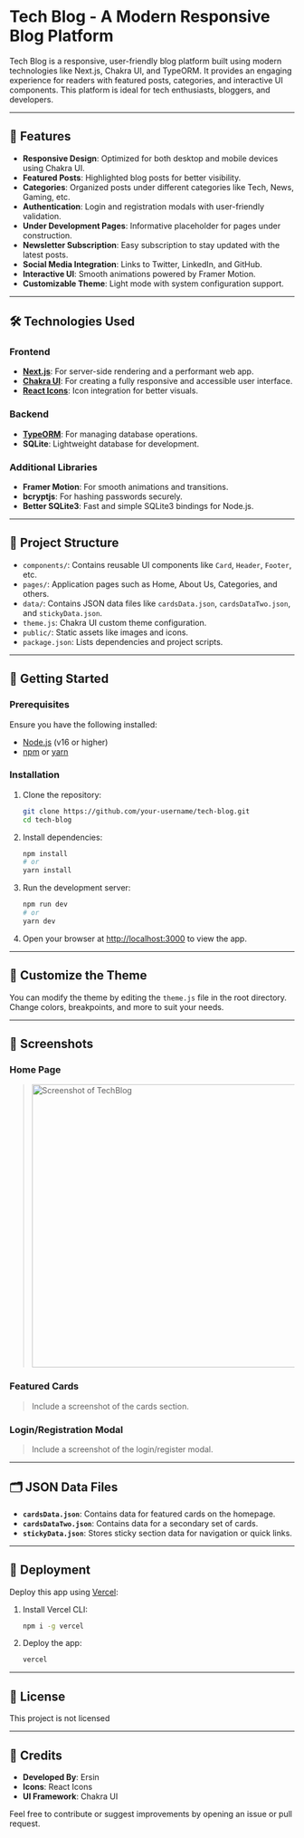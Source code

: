 # Tech Blog - A Modern Responsive Blog Platform

Tech Blog is a responsive, user-friendly blog platform built using modern technologies like Next.js, Chakra UI, and TypeORM. It provides an engaging experience for readers with featured posts, categories, and interactive UI components. This platform is ideal for tech enthusiasts, bloggers, and developers.

---

## 🌟 Features

- **Responsive Design**: Optimized for both desktop and mobile devices using Chakra UI.
- **Featured Posts**: Highlighted blog posts for better visibility.
- **Categories**: Organized posts under different categories like Tech, News, Gaming, etc.
- **Authentication**: Login and registration modals with user-friendly validation.
- **Under Development Pages**: Informative placeholder for pages under construction.
- **Newsletter Subscription**: Easy subscription to stay updated with the latest posts.
- **Social Media Integration**: Links to Twitter, LinkedIn, and GitHub.
- **Interactive UI**: Smooth animations powered by Framer Motion.
- **Customizable Theme**: Light mode with system configuration support.

---

## 🛠️ Technologies Used

### Frontend

- **[Next.js](https://nextjs.org/)**: For server-side rendering and a performant web app.
- **[Chakra UI](https://chakra-ui.com/)**: For creating a fully responsive and accessible user interface.
- **[React Icons](https://react-icons.github.io/react-icons/)**: Icon integration for better visuals.

### Backend

- **[TypeORM](https://typeorm.io/)**: For managing database operations.
- **SQLite**: Lightweight database for development.

### Additional Libraries

- **Framer Motion**: For smooth animations and transitions.
- **bcryptjs**: For hashing passwords securely.
- **Better SQLite3**: Fast and simple SQLite3 bindings for Node.js.

---

## 📂 Project Structure

- `components/`: Contains reusable UI components like `Card`, `Header`, `Footer`, etc.
- `pages/`: Application pages such as Home, About Us, Categories, and others.
- `data/`: Contains JSON data files like `cardsData.json`, `cardsDataTwo.json`, and `stickyData.json`.
- `theme.js`: Chakra UI custom theme configuration.
- `public/`: Static assets like images and icons.
- `package.json`: Lists dependencies and project scripts.

---

## 🚀 Getting Started

### Prerequisites

Ensure you have the following installed:

- [Node.js](https://nodejs.org/) (v16 or higher)
- [npm](https://www.npmjs.com/) or [yarn](https://yarnpkg.com/)

### Installation

1. Clone the repository:

   ```bash
   git clone https://github.com/your-username/tech-blog.git
   cd tech-blog
   ```

2. Install dependencies:

   ```bash
   npm install
   # or
   yarn install
   ```

3. Run the development server:

   ```bash
   npm run dev
   # or
   yarn dev
   ```

4. Open your browser at [http://localhost:3000](http://localhost:3000) to view the app.

---

## 🎨 Customize the Theme

You can modify the theme by editing the `theme.js` file in the root directory. Change colors, breakpoints, and more to suit your needs.

---

## 📸 Screenshots

### Home Page

> <img src="./public/techblog_ss.avif" alt="Screenshot of TechBlog" width="500"/>

### Featured Cards

> Include a screenshot of the cards section.

### Login/Registration Modal

> Include a screenshot of the login/register modal.

---

## 🗂️ JSON Data Files

- **`cardsData.json`**: Contains data for featured cards on the homepage.
- **`cardsDataTwo.json`**: Contains data for a secondary set of cards.
- **`stickyData.json`**: Stores sticky section data for navigation or quick links.

---

## 🔧 Deployment

Deploy this app using [Vercel](https://vercel.com/):

1. Install Vercel CLI:

   ```bash
   npm i -g vercel
   ```

2. Deploy the app:
   ```bash
   vercel
   ```

---

## 📜 License

This project is not licensed

---

## 🖤 Credits

- **Developed By**: Ersin
- **Icons**: React Icons
- **UI Framework**: Chakra UI

Feel free to contribute or suggest improvements by opening an issue or pull request.
